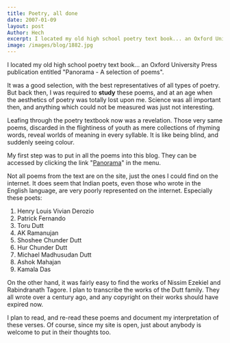```yaml
---
title: Poetry, all done
date: 2007-01-09
layout: post
Author: Hech
excerpt: I located my old high school poetry text book... an Oxford University Press publication entitled &quot;Panorama - A selection of poems&quot;.
image: /images/blog/1882.jpg
---
```


I located my old high school poetry text book... an Oxford University Press publication entitled &quot;Panorama - A selection of poems&quot;.

It was a good selection, with the best representatives of all types of poetry. But back then, I was required to <strong>study</strong> these poems, and at an age when the aesthetics of poetry was totally lost upon me. Science was all important then, and anything which could not be measured was just not interesting.

Leafing through the poetry textbook now was a revelation. Those very same poems, discarded in the flightiness of youth as mere collections of rhyming words, reveal worlds of meaning in every syllable. It is like being blind, and suddenly seeing colour.

My first step was to put in all the poems into this blog. They can be accessed by clicking the link &quot;<a href="/panorama">Panorama</a>&quot; in the menu.

Not all poems from the text are on the site, just the ones I could find on the internet. It does seem that Indian poets, even those who wrote in the English language, are very poorly represented on the internet. Especially these poets:

<ol>
    <li>Henry Louis Vivian Derozio</li>
    <li>Patrick Fernando  
    </li>
    <li>Toru Dutt</li>
    <li>AK Ramanujan</li>
    <li>Shoshee Chunder Dutt</li>
    <li>Hur Chunder Dutt</li>
    <li>Michael Madhusudan Dutt  
    </li>
    <li>Ashok Mahajan</li>
    <li>Kamala Das</li>
</ol>
On the other hand, it was fairly easy to find the works of Nissim Ezekiel and Rabindranath Tagore. I plan to transcribe the works of the Dutt family. They all wrote over a century ago, and any copyright on their works should have expired now.  

I plan to read, and re-read these poems and document my interpretation of these verses. Of course, since my site is open, just about anybody is welcome to put in their thoughts too.  
